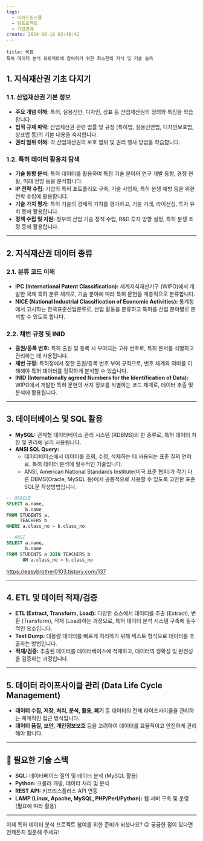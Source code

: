 ```yaml
---
tags:
  - 이어드림스쿨
  - 팀프로젝트
  - 기업연계
create: 2024-10-16 03:48:42
---
```



```ad-check
title: 목표
특허 데이터 분석 프로젝트에 참여하기 위한 최소한의 지식 및 기술 습득
```

## 1. 지식재산권 기초 다지기

### 1.1. 산업재산권 기본 정보 

- **주요 개념 이해:** 특허, 실용신안, 디자인, 상표 등 산업재산권의 정의와 특징을 학습합니다. 
- **법적 규제 파악:** 산업재산권 관련 법률 및 규정 (특허법, 실용신안법, 디자인보호법, 상표법 등)의 기본 내용을 숙지합니다. 
- **권리 범위 이해:** 각 산업재산권의 보호 범위 및 권리 행사 방법을 학습합니다.

### 1.2. 특허 데이터 활용처 탐색

- **기술 동향 분석:**  특허 데이터를 활용하여 특정 기술 분야의 연구 개발 동향, 경쟁 현황, 미래 전망 등을 분석합니다.
- **IP 전략 수립:**  기업의 특허 포트폴리오 구축, 기술 사업화, 특허 분쟁 예방 등을 위한 전략 수립에 활용합니다.
- **기술 가치 평가:** 특허 기술의 경제적 가치를 평가하고, 기술 거래, 라이선싱, 투자 유치 등에 활용합니다.
- **정책 수립 및 지원:**  정부의 산업 기술 정책 수립, R&D 투자 방향 설정, 특허 분쟁 조정 등에 활용합니다.

---
## 2. 지식재산권 데이터 종류 

### 2.1. 분류 코드 이해

- **IPC (International Patent Classification):**  세계지식재산기구 (WIPO)에서 개발한 국제 특허 분류 체계로, 기술 분야에 따라 특허 문헌을 계층적으로 분류합니다.
- **NICE (National Industrial Classification of Economic Activities):**  통계청에서 고시하는 한국표준산업분류로, 산업 활동을 분류하고 특허를 산업 분야별로 분석할 수 있도록 합니다.

### 2.2.  채번 규정 및 INID 

- **출원/등록 번호:** 특허 출원 및 등록 시 부여되는 고유 번호로, 특허 문서를 식별하고 관리하는 데 사용됩니다. 
- **채번 규정:**  특허청에서 정한 출원/등록 번호 부여 규칙으로, 번호 체계와 의미를 이해해야 특허 데이터를 정확하게 분석할 수 있습니다. 
- **INID (Internationally agreed Numbers for the Identification of Data):**  WIPO에서 개발한 특허 문헌의 서지 정보를 식별하는 코드 체계로, 데이터 추출 및 분석에 활용됩니다.

---
## 3. 데이터베이스 및 SQL 활용

- **MySQL:**  관계형 데이터베이스 관리 시스템 (RDBMS)의 한 종류로, 특허 데이터 저장 및 관리에 널리 사용됩니다.
- **ANSI SQL Query:**  
	- 데이터베이스에서 데이터를 조회, 수정, 삭제하는 데 사용되는 표준 질의 언어로, 특허 데이터 분석에 필수적인 기술입니다.
	- ANSI, American National Standards Institute(미국 표준 협회)가 각기 다른 DBMS(Oracle, MySQL 등)에서 공통적으로 사용할 수 있도록 고안한 표준 SQL문 작성방법입니다.

```sql
-- ORACLE
SELECT a.name,
       b.name
FROM STUDENTS a,
     TEACHERS b
WHERE a.class_no = b.class_no

-- ANSI
SELECT a.name,
       b.name
FROM STUDENTS a JOIN TEACHERS b
      ON a.class_no = b.class_no
```
https://easybrother0103.tistory.com/137

---
## 4. ETL 및 데이터 적재/검증

- **ETL (Extract, Transform, Load):**  다양한 소스에서 데이터를 추출 (Extract), 변환 (Transform), 적재 (Load)하는 과정으로, 특허 데이터 분석 시스템 구축에 필수적인 요소입니다.
- **Text Dump:**  대용량 데이터를 빠르게 처리하기 위해 텍스트 형식으로 데이터를 추출하는 방법입니다. 
- **적재/검증:**  추출된 데이터를 데이터베이스에 적재하고, 데이터의 정확성 및 완전성을 검증하는 과정입니다.
---
## 5. 데이터 라이프사이클 관리 (Data Life Cycle Management)

- **데이터 수집, 저장, 처리, 분석, 활용, 폐기** 등 데이터의 전체 라이프사이클을 관리하는 체계적인 접근 방식입니다.
- **데이터 품질, 보안, 개인정보보호** 등을 고려하여 데이터를 효율적이고 안전하게 관리해야 합니다.

---
## 🚀 필요한 기술 스택

- **SQL:** 데이터베이스 질의 및 데이터 분석 (MySQL 활용)
- **Python:** 크롤러 개발, 데이터 처리 및 분석
- **REST API:** 키프리스플러스 API 연동
- **LAMP (Linux, Apache, MySQL, PHP/Perl/Python):** 웹 서버 구축 및 운영 (필요에 따라 활용)

---

이제 특허 데이터 분석 프로젝트 참여를 위한 준비가 되셨나요? 😉  궁금한 점이 있다면 언제든지 질문해 주세요! 


